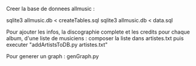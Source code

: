 Creer la base de donnees allmusic :

sqlite3 allmusic.db < createTables.sql
sqlite3 allmusic.db < data.sql

Pour ajouter les infos, la discographie complete et les credits pour chaque album, d'une liste de musiciens :
composer la liste dans artistes.txt
puis executer "addArtistsToDB.py artistes.txt"

Pour generer un graph : genGraph.py
